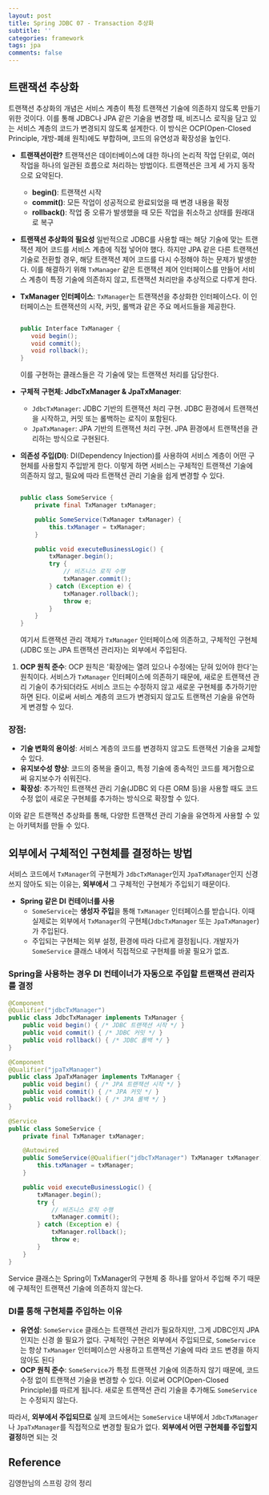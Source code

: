 ```yaml
---
layout: post
title: Spring JDBC 07 - Transaction 추상화
subtitle: ''
categories: framework
tags: jpa
comments: false
---
```


## 트랜잭션 추상화

트랜잭션 추상화의 개념은 서비스 계층이 특정 트랜잭션 기술에 의존하지 않도록 만들기 위한 것이다. 이를 통해 JDBC나 JPA 같은 기술을 변경할 때, 비즈니스 로직을 담고 있는 서비스 계층의 코드가 변경되지 않도록 설계한다. 이 방식은 OCP(Open-Closed Principle, 개방-폐쇄 원칙)에도 부합하며, 코드의 유연성과 확장성을 높인다.

- **트랜잭션이란?**
  트랜잭션은 데이터베이스에 대한 하나의 논리적 작업 단위로, 여러 작업을 하나의 일관된 흐름으로 처리하는 방법이다. 트랜잭션은 크게 세 가지 동작으로 요약된다.
  - **begin()**: 트랜잭션 시작
  - **commit()**: 모든 작업이 성공적으로 완료되었을 때 변경 내용을 확정
  - **rollback()**: 작업 중 오류가 발생했을 때 모든 작업을 취소하고 상태를 원래대로 복구
- **트랜잭션 추상화의 필요성**
  일반적으로 JDBC를 사용할 때는 해당 기술에 맞는 트랜잭션 제어 코드를 서비스 계층에 직접 넣어야 했다. 하지만 JPA 같은 다른 트랜잭션 기술로 전환할 경우, 해당 트랜잭션 제어 코드를 다시 수정해야 하는 문제가 발생한다. 이를 해결하기 위해 `TxManager` 같은 트랜잭션 제어 인터페이스를 만들어 서비스 계층이 특정 기술에 의존하지 않고, 트랜잭션 처리만을 추상적으로 다루게 한다.
- **TxManager 인터페이스**:
  `TxManager`는 트랜잭션을 추상화한 인터페이스다. 이 인터페이스는 트랜잭션의 시작, 커밋, 롤백과 같은 주요 메서드들을 제공한다.

    ```java
    
    public Interface TxManager {
       void begin();
       void commit();
       void rollback();
    }
    ```

  이를 구현하는 클래스들은 각 기술에 맞는 트랜잭션 처리를 담당한다.

- **구체적 구현체: JdbcTxManager & JpaTxManager**:
  - `JdbcTxManager`: JDBC 기반의 트랜잭션 처리 구현. JDBC 환경에서 트랜잭션을 시작하고, 커밋 또는 롤백하는 로직이 포함된다.
  - `JpaTxManager`: JPA 기반의 트랜잭션 처리 구현. JPA 환경에서 트랜잭션을 관리하는 방식으로 구현된다.
- **의존성 주입(DI)**:
  DI(Dependency Injection)를 사용하여 서비스 계층이 어떤 구현체를 사용할지 주입받게 한다. 이렇게 하면 서비스는 구체적인 트랜잭션 기술에 의존하지 않고, 필요에 따라 트랜잭션 관리 기술을 쉽게 변경할 수 있다.

    ```java
    
    public class SomeService {
        private final TxManager txManager;
    
        public SomeService(TxManager txManager) {
            this.txManager = txManager;
        }
    
        public void executeBusinessLogic() {
            txManager.begin();
            try {
                // 비즈니스 로직 수행
                txManager.commit();
            } catch (Exception e) {
                txManager.rollback();
                throw e;
            }
        }
    }
    ```

  여기서 트랜잭션 관리 객체가 `TxManager` 인터페이스에 의존하고, 구체적인 구현체(JDBC 또는 JPA 트랜잭션 관리자)는 외부에서 주입된다.

1. **OCP 원칙 준수**:
   OCP 원칙은 '확장에는 열려 있으나 수정에는 닫혀 있어야 한다'는 원칙이다. 서비스가 `TxManager` 인터페이스에 의존하기 때문에, 새로운 트랜잭션 관리 기술이 추가되더라도 서비스 코드는 수정하지 않고 새로운 구현체를 추가하기만 하면 된다. 이로써 서비스 계층의 코드가 변경되지 않고도 트랜잭션 기술을 유연하게 변경할 수 있다.

### 장점:

- **기술 변화의 용이성**: 서비스 계층의 코드를 변경하지 않고도 트랜잭션 기술을 교체할 수 있다.
- **유지보수성 향상**: 코드의 중복을 줄이고, 특정 기술에 종속적인 코드를 제거함으로써 유지보수가 쉬워진다.
- **확장성**: 추가적인 트랜잭션 관리 기술(JDBC 외 다른 ORM 등)을 사용할 때도 코드 수정 없이 새로운 구현체를 추가하는 방식으로 확장할 수 있다.

이와 같은 트랜잭션 추상화를 통해, 다양한 트랜잭션 관리 기술을 유연하게 사용할 수 있는 아키텍처를 만들 수 있다.

## 외부에서 구체적인 구현체를 결정하는 방법

서비스 코드에서 `TxManager`의 구현체가 `JdbcTxManager`인지 `JpaTxManager`인지 신경 쓰지 않아도 되는 이유는, **외부에서** 그 구체적인 구현체가 주입되기 때문이다.

- **Spring 같은 DI 컨테이너를 사용**
  - `SomeService`는 **생성자 주입**을 통해 `TxManager` 인터페이스를 받습니다. 이때 실제로는 외부에서 `TxManager`의 구현체(`JdbcTxManager` 또는 `JpaTxManager`)가 주입된다.
  - 주입되는 구현체는 외부 설정, 환경에 따라 다르게 결정됩니다. 개발자가 `SomeService` 클래스 내에서 직접적으로 구현체를 바꿀 필요가 없죠.

### Spring을 사용하는 경우 DI 컨테이너가 자동으로 주입할 트랜잭션 관리자를 결정

```java
@Component
@Qualifier("jdbcTxManager")
public class JdbcTxManager implements TxManager {
    public void begin() { /* JDBC 트랜잭션 시작 */ }
    public void commit() { /* JDBC 커밋 */ }
    public void rollback() { /* JDBC 롤백 */ }
}

@Component
@Qualifier("jpaTxManager")
public class JpaTxManager implements TxManager {
    public void begin() { /* JPA 트랜잭션 시작 */ }
    public void commit() { /* JPA 커밋 */ }
    public void rollback() { /* JPA 롤백 */ }
}

```

```java
@Service
public class SomeService {
    private final TxManager txManager;

    @Autowired
    public SomeService(@Qualifier("jdbcTxManager") TxManager txManager) {
        this.txManager = txManager;
    }

    public void executeBusinessLogic() {
        txManager.begin();
        try {
            // 비즈니스 로직 수행
            txManager.commit();
        } catch (Exception e) {
            txManager.rollback();
            throw e;
        }
    }
}

```

Service 클래스는 Spring이 TxManager의 구현체 중 하나를 알아서 주입해 주기 때문에 구체적인 트랜잭션 기술에 의존하지 않는다.

### DI를 통해 구현체를 주입하는 이유

- **유연성**: `SomeService` 클래스는 트랜잭션 관리가 필요하지만, 그게 JDBC인지 JPA인지는 신경 쓸 필요가 없다. 구체적인 구현은 외부에서 주입되므로, `SomeService`는 항상 `TxManager` 인터페이스만 사용하고 트랜잭션 기술에 따라 코드 변경을 하지 않아도 된다
- **OCP 원칙 준수**: `SomeService`가 특정 트랜잭션 기술에 의존하지 않기 때문에, 코드 수정 없이 트랜잭션 기술을 변경할 수 있다. 이로써 OCP(Open-Closed Principle)를 따르게 됩니다. 새로운 트랜잭션 관리 기술을 추가해도 `SomeService`는 수정되지 않는다.

따라서, **외부에서 주입되므로** 실제 코드에서는 `SomeService` 내부에서 `JdbcTxManager`나 `JpaTxManager`를 직접적으로 변경할 필요가 없다. **외부에서 어떤 구현체를 주입할지 결정**하면 되는 것


## Reference

김영한님의 스프링 강의 정리